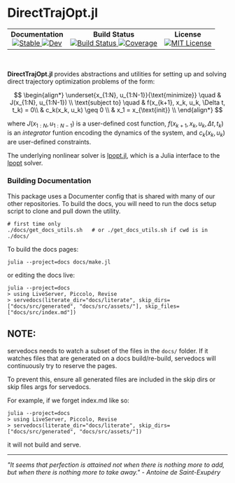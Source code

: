 # DirectTrajOpt.jl


<!--```@raw html-->
<!-- <div align="center">
  <a href="https://github.com/harmoniqs/Piccolo.jl">
    <img src="assets/logo.svg" alt="Piccolo.jl" width="25%"/>
  </a>
</div> -->

<div align="center">
  <table>
    <tr>
      <td align="center">
        <b>Documentation</b>
        <br>
        <a href="https://docs.harmoniqs.co/DirectTrajOpt/dev/">
          <img src="https://img.shields.io/badge/docs-stable-blue.svg" alt="Stable"/>
        </a>
        <a href="https://docs.harmoniqs.co/DirectTrajOpt/dev/">
          <img src="https://img.shields.io/badge/docs-dev-blue.svg" alt="Dev"/>
        </a>
      </td>
      <td align="center">
        <b>Build Status</b>
        <br>
        <a href="https://github.com/harmoniqs/DirectTrajOpt.jl/actions/workflows/CI.yml?query=branch%3Amain">
          <img src="https://github.com/harmoniqs/DirectTrajOpt.jl/actions/workflows/CI.yml/badge.svg?branch=main" alt="Build Status"/>
        </a>
        <a href="https://codecov.io/gh/harmoniqs/DirectTrajOpt.jl">
          <img src="https://codecov.io/gh/harmoniqs/DirectTrajOpt.jl/branch/main/graph/badge.svg" alt="Coverage"/>
        </a>
      </td>
      <td align="center">
        <b>License</b>
        <br>
        <a href="https://opensource.org/licenses/MIT">
          <img src="https://img.shields.io/badge/License-MIT-yellow.svg" alt="MIT License"/>
        </a>
    </tr>
  </table>
</div>

<div align="center">
<br>
</div>
<!--```-->

**DirectTrajOpt.jl** provides abstractions and utilities for setting up and solving direct trajectory optimization problems of the form:

$$
\begin{align*}
\underset{x_{1:N}, u_{1:N-1}}{\text{minimize}} \quad & J(x_{1:N}, u_{1:N-1}) \\
\text{subject to} \quad & f(x_{k+1}, x_k, u_k, \Delta t, t_k) = 0\\
& c_k(x_k, u_k) \geq 0 \\
& x_1 = x_{\text{init}} \\
\end{align*}
$$

where $J(x_{1:N}, u_{1:N-1})$ is a user-defined cost function, $f(x_{k+1}, x_k, u_k, \Delta t, t_k)$ is an *integrator* funtion encoding the dynamics of the system, and $c_k(x_k, u_k)$ are user-defined constraints.

The underlying nonlinear solver is [Ipopt.jl](https://github.com/jump-dev/Ipopt.jl), which is a Julia interface to the [Ipopt](https://coin-or.github.io/Ipopt/) solver. 


### Building Documentation
This package uses a Documenter config that is shared with many of our other repositories. To build the docs, you will need to run the docs setup script to clone and pull down the utility. 
```
# first time only
./docs/get_docs_utils.sh   # or ./get_docs_utils.sh if cwd is in ./docs/
```

To build the docs pages:
```
julia --project=docs docs/make.jl
```

or editing the docs live:
```
julia --project=docs
> using LiveServer, Piccolo, Revise
> servedocs(literate_dir="docs/literate", skip_dirs=["docs/src/generated", "docs/src/assets/"], skip_files=["docs/src/index.md"])
```

## NOTE:
servedocs needs to watch a subset of the files in the `docs/` folder. If it watches files that are generated on a docs build/re-build, servedocs will continuously try to reserve the pages.

To prevent this, ensure all generated files are included in the skip dirs or skip files args for servedocs.

For example, if we forget index.md like so:
```
julia --project=docs
> using LiveServer, Piccolo, Revise
> servedocs(literate_dir="docs/literate", skip_dirs=["docs/src/generated", "docs/src/assets/"])
```
it will not build and serve.

-----

*"It seems that perfection is attained not when there is nothing more to add, but when there is nothing more to take away." - Antoine de Saint-Exupéry*